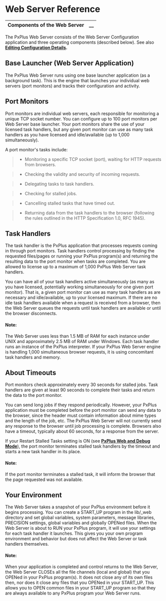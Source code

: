 # Web Server Reference

**Components of the Web Server** |  **__**  
---|---  
  
The PxPlus Web Server consists of the Web Server Configuration application and three operating components (described below). See also **[Editing Configuration Details](../Setting%20Up%20PxPlus%20Web%20Server/Editing%20Configuration%20Details/Overview.md).**

## Base Launcher (Web Server Application)

The PxPlus Web Server runs using one base launcher application (as a background task). This is the engine that launches your individual web servers (port monitors) and tracks their configuration and activity.

##  Port Monitors

Port monitors are individual web servers, each responsible for monitoring a unique TCP socket number. You can configure up to 100 port monitors per Web Server base launcher. Your port monitors share the use of your licensed task handlers, but any given port monitor can use as many task handlers as you have licensed and idle/available (up to 1,000 simultaneously).

A port monitor's tasks include:

>   * Monitoring a specific TCP socket (port), waiting for HTTP requests from browsers.
> 


>   * Checking the validity and security of incoming requests.
> 


>   * Delegating tasks to task handlers.
> 


>   * Checking for stalled jobs.
> 


>   * Cancelling stalled tasks that have timed out.
> 


>   * Returning data from the task handlers to the browser (following the rules outlined in the HTTP Specification 1.0, RFC 1945).
> 


##  Task Handlers

The task handler is the PxPlus application that processes requests coming in through port monitors. Task handlers control processing by finding the requested files/pages or running your PxPlus program(s) and returning the resulting data to the port monitor when tasks are completed. You are allowed to license up to a maximum of 1,000 PxPlus Web Server task handlers.

You can have all of your task handlers active simultaneously (as many as you have licensed, potentially working simultaneously for one given port monitor). That is, a given port monitor can use as many task handlers as are necessary and idle/available, up to your licensed maximum. If there are no idle task handlers available when a request is received from a browser, then the Web Server queues the requests until task handlers are available or until the browser disconnects.

#### **Note:**  
The Web Server uses less than 1.5 MB of RAM for each instance under UNIX and approximately 2.5 MB of RAM under Windows. Each task handler runs an instance of the PxPlus interpreter. If your PxPlus Web Server engine is handling 1,000 simultaneous browser requests, it is using concomitant task handlers and memory.

##  About Timeouts

Port monitors check approximately every 30 seconds for stalled jobs. Task handlers are given at least 90 seconds to complete their tasks and return the data to the port monitor.

You can send long jobs if they respond periodically. However, your PxPlus application must be completed before the port monitor can send any data to the browser, since the header must contain information about mime types and the length of the job, etc. The PxPlus Web Server will not currently send any response to the browser until job processing is complete. Browsers also have a timeout, typically about 60 seconds, for a response from the server.

If your Restart Stalled Tasks setting is ON (see **[PxPlus Web and Debug Mode](../Setting%20Up%20PxPlus%20Web%20Server/Troubleshooting/Overview.htm#WebDebugMode)**), the port monitor terminates stalled task handlers by the timeout and starts a new task handler in its place. 

#### **Note:**  
If the port monitor terminates a stalled task, it will inform the browser that the page requested was not available.

## Your Environment

The Web Server takes a snapshot of your PxPlus environment before it begins processing. You can create a START_UP program in the lib/_web directory and set global variables, system parameters, message libraries, PRECISION settings, global variables and globally OPENed files. When the Web Server is about to RUN your PxPlus program, it will use your settings for each task handler it launches. This gives you your own program environment and behavior but does not affect the Web Server or task handlers themselves.

#### **Note:**  
When your application is completed and control returns to the Web Server, the Web Server CLOSEs all the file channels (local and global) that you OPENed in your PxPlus program(s). It does not close any of its own files then, nor does it close any files that you OPENed in your START_UP. This allows you to OPEN common files in your START_UP program so that they are always available to any PxPlus program your Web Server runs.
